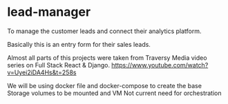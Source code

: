 # lead-manager

To manage the customer leads and connect their analytics platform.

Basically this is an entry form for their sales leads.

Almost all parts of this projects were taken from Traversy Media video series on Full Stack React & Django. https://www.youtube.com/watch?v=Uyei2iDA4Hs&t=258s

We will be using docker file and docker-compose to create the base
Storage volumes to be mounted and VM
Not current need for orchestration
